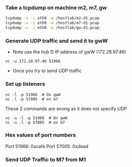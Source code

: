 ### Take a tcpdump on machine m2, m7, gw
``` bash
tcpdump -v -i eth0 -w /hostlab/m2-d1.pcap
tcpdump -v -i eth0 -w /hostlab/m7-d1.pcap
tcpdump -v -i eth0 -w /hostlab/gw-d1.pcap
```

### Generate UDP traffic and send it to gwW
- Note use the hub D IP address of gwW (172.28.97.46) 
``` 
nc -u 172.28.97.46 51966
```
- Once you try to send UDP traffic 


### Set up listeners
```
nc -l -p 51966  # On gwW
nc -l -p 57005  # on m7
```
These 2 commands are wrong as it does not specify UDP

```
nc -u -l -p 51966  # On gwW
nc -u -l -p 57005  # on m7
```

### Hex values of port numbers 
Port 51966: 0xcafe
Port 57005: 0xdead


### Send UDP Traffic to M7 from M1